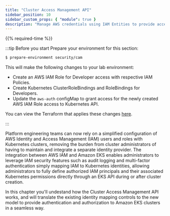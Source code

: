 ```yaml
---
title: "Cluster Access Management API"
sidebar_position: 10
sidebar_custom_props: { "module": true }
description: "Manage AWS credentials using IAM Entities to provide access to Amazon Elastic Kubernetes Service for users and groups."
---
```


{{% required-time %}}

:::tip Before you start
Prepare your environment for this section:

```bash timeout=300 wait=30
$ prepare-environment security/cam
```

This will make the following changes to your lab environment:

- Create an AWS IAM Role for Developer access with respective IAM Policies.
- Create Kubernetes ClusterRoleBindings and RoleBindings for Developers.
- Update the `aws-auth` configMap to grant access for the newly created AWS IAM Role access to Kubernetes API.

You can view the Terraform that applies these changes [here](https://github.com/VAR::MANIFESTS_OWNER/VAR::MANIFESTS_REPOSITORY/tree/VAR::MANIFESTS_REF/manifests/modules/security/cam/.workshop/terraform).

:::

Platform engineering teams can now rely on a simplified configuration of AWS Identity and Access Management (IAM) users and roles with Kubernetes clusters, removing the burden from cluster administrators of having to maintain and integrate a separate identity provider. The integration between AWS IAM and Amazon EKS enables administrators to leverage IAM security features such as audit logging and multi-factor authentication simply mapping IAM to Kubernetes identities, allowing administrators to fully define authorized IAM principals and their associated Kubernetes permissions directly through an EKS API during or after cluster creation.

In this chapter you'll undestand how the Cluster Access Management API works, and will translate the existing identity mapping controls to the new model to provide authentication and authorization to Amazon EKS clusters in a seamless way.
